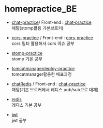 # homepractice_BE

- [chat-practice](https://github.com/dhsj8405/homepractice/tree/main/backend/springboot/chat)/ Front-end : [chat-practice](https://github.com/dhsj8405/homepractice/tree/main/frontend/react/chat-practice)  
채팅(stomp활용 기본브로커)
- [cors-practice](https://github.com/dhsj8405/homepractice/tree/main/backend/springboot/cors) / Front-end : [cors-practice](https://github.com/dhsj8405/homepractice/tree/main/frontend/react/cors-practice)  
cors 필터 활용해서 cors 이슈 공부
- [stomp-practice](https://github.com/dhsj8405/homepractice/tree/main/backend/springboot/stomp)   
stomp 기본 공부
- [tomcatmanagerdeploy-practice](https://github.com/dhsj8405/homepractice/tree/main/backend/springboot/tomcatmanagerdeploy)   
tomcatmanager활용한 배포과정
- [chatRedis](https://github.com/dhsj8405/homepractice/tree/main/backend/springboot/chatRedis) / Front-end : [chat-practice](https://github.com/dhsj8405/homepractice/tree/main/frontend/react/chat-practice)  
채팅(기본 브로커에서 레디스 pub/sub으로 대체)
- [redis](https://github.com/dhsj8405/homepractice/tree/main/backend/springboot/redis)  
레디스 기본 공부

- [jwt](https://github.com/dhsj8405/homepractice/tree/main/backend/springboot/jwt)  
jwt 공부
